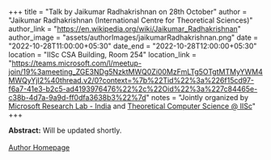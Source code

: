 +++
title = "Talk by Jaikumar Radhakrishnan on 28th October"
author = "Jaikumar Radhakrishnan (International Centre for Theoretical Sciences)"
author_link = "https://en.wikipedia.org/wiki/Jaikumar_Radhakrishnan"
author_image = "assets/authorImages/jaikumarRadhakrishnan.png"
date = "2022-10-28T11:00:00+05:30"
date_end = "2022-10-28T12:00:00+05:30"
location = "IISc CSA Building, Room 254"
location_link = "https://teams.microsoft.com/l/meetup-join/19%3ameeting_ZGE3NDg5NzktMWQ0Zi00MzFmLTg5OTgtMTMyYWM4MWQyYjI2%40thread.v2/0?context=%7b%22Tid%22%3a%226f15cd97-f6a7-41e3-b2c5-ad4193976476%22%2c%22Oid%22%3a%227c84465e-c38b-4d7a-9a9d-ff0dfa3638b3%22%7d"
notes = "Jointly organized by <a href = "https://www.microsoft.com/en-us/research/lab/microsoft-research-india/" target= "_blank">Microsoft Research Lab - India</a> and <a href='https://www.csa.iisc.ac.in/theoretical-computer-science/' target= "_blank">Theoretical Computer Science @ IISc</a>"
+++

<b>Abstract:</b> Will be updated shortly.
<br><br>
<a href="https://www.tcs.tifr.res.in/~jaikumar/mypage.html" target="_blank">Author Homepage</a>